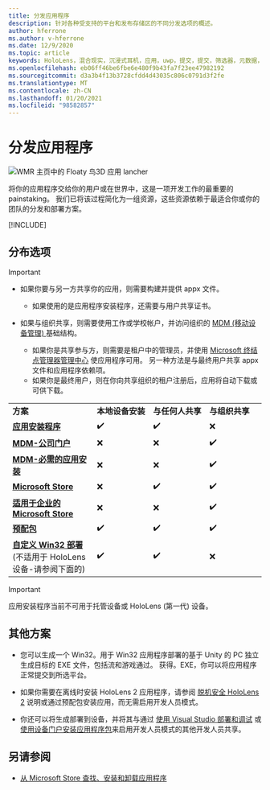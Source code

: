 ```yaml
---
title: 分发应用程序
description: 针对各种受支持的平台和发布存储区的不同分发选项的概述。
author: hferrone
ms.author: v-hferrone
ms.date: 12/9/2020
ms.topic: article
keywords: HoloLens，混合现实，沉浸式耳机，应用，uwp，提交，提交，筛选器，元数据，系统要求，关键字，wack，证书，包，appx，销售情况
ms.openlocfilehash: eb06ff46be6fbe6e480f9b43fa7f23ee47982192
ms.sourcegitcommit: d3a3b4f13b3728cfdd4d43035c806c0791d3f2fe
ms.translationtype: MT
ms.contentlocale: zh-CN
ms.lasthandoff: 01/20/2021
ms.locfileid: "98582857"
---
```

# <a name="distributing-your-apps"></a>分发应用程序

![WMR 主页中的 Floaty 鸟3D 应用 lancher](images/distribute-hero-image.png)

将你的应用程序交给你的用户或在世界中，这是一项开发工作的最重要的 painstaking。 我们已将该过程简化为一组资源，这些资源依赖于最适合你或你的团队的分发和部署方案。

[!INCLUDE[](includes/before-submission.md)]

## <a name="distribution-options"></a>分布选项

> [!IMPORTANT]
> * 如果你要与另一方共享你的应用，则需要构建并提供 appx 文件。 
>     * 如果使用的是应用程序安装程序，还需要与用户共享证书。
> 
> * 如果与组织共享，则需要使用工作或学校帐户，并访问组织的 [MDM (移动设备管理) ](/hololens/hololens-enroll-mdm) 基础结构。  
>    * 如果你是共享参与方，则需要是租户中的管理员，并使用 [Microsoft 终结点管理器管理中心](/mem/intune/apps/apps-deploy) 使应用程序可用。 另一种方法是与最终用户共享 appx 文件和应用程序依赖项。
>    * 如果你是最终用户，则在你向共享组织的租户注册后，应用将自动下载或可供下载。 

<table>
<colgroup>
    <col width="33%" />
    <col width="22%" />
    <col width="22%" />
    <col width="22%" />
</colgroup>
<tr>
    <td><strong>方案</strong></td>
    <td><strong>本地设备安装</strong></td>
    <td><strong>与任何人共享</strong></td>
    <td><strong>与组织共享</strong></td>
</tr>
<tr>
    <td><a href="https://docs.microsoft.com/hololens/app-deploy-app-installer"><strong>应用安装程序</strong></td>
    <td>✔️</td>
    <td>✔️</td>
    <td>❌</td>
</tr>
<tr>
    <td><a href="/hololens/app-deploy-app-installer"><strong>MDM-公司门户</strong></a></td>
    <td>❌</td>
    <td>❌</td>
    <td>✔️</td>
</tr>
<tr>
    <td><a href="/hololens/app-deploy-intune"><strong>MDM-必需的应用安装</strong></a></td>
    <td>❌</td>
    <td>❌</td>
    <td>✔️</td>
</tr>
<tr>
    <td><a href="submitting-an-app-to-the-microsoft-store.md"><strong>Microsoft Store</strong></a></td>
    <td>❌</td>
    <td>✔️</td>
    <td>✔️</td>
</tr>
<tr>
    <td><a href="/hololens/app-deploy-store-business"><strong>适用于企业的 Microsoft Store</strong></a></td>
    <td>❌</td>
    <td>❌</td>
    <td>✔️</td>
</tr>
<tr>
    <td><a href="/hololens/app-deploy-provisioning-package"><strong>预配包</strong></a></td>
    <td>✔️</td>
    <td>✔️</td>
    <td>✔️</td>
</tr>
<tr>
    <td><a href="#other-scenarios"><strong>自定义 Win32 部署</strong></a> (不适用于 HoloLens 设备-请参阅下面的) </td>
    <td>✔️</td>
    <td>✔️</td>
    <td>❌</td>
</tr>
</table>

> [!IMPORTANT]
> 应用安装程序当前不可用于托管设备或 HoloLens (第一代) 设备。

## <a name="other-scenarios"></a>其他方案

* 您可以生成一个 Win32。用于 Win32 应用程序部署的基于 Unity 的 PC 独立生成目标的 EXE 文件，包括流和游戏通过。 获得。EXE，你可以将应用程序正常提交到所选平台。 

* 如果你需要在离线时安装 HoloLens 2 应用程序，请参阅 [脱机安全 HoloLens 2](/hololens/hololens-common-scenarios-offline-secure) 说明或通过预配包安装应用，而无需启用开发人员模式。

* 你还可以将生成部署到设备，并将其与通过 [使用 Visual Studio 部署和调试](../develop/platform-capabilities-and-apis/using-visual-studio.md) 或 [使用设备门户安装应用程序包](../develop/platform-capabilities-and-apis/using-the-windows-device-portal.md#sideloading-applications)来启用开发人员模式的其他开发人员共享。

## <a name="see-also"></a>另请参阅
* [从 Microsoft Store 查找、安装和卸载应用程序](/hololens/holographic-store-apps)